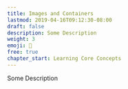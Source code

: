 ```yaml
---
title: Images and Containers
lastmod: 2019-04-16T09:12:30-08:00
draft: false
description: Some Description
weight: 3
emoji: 🚀
free: true
chapter_start: Learning Core Concepts
---
```


Some Description